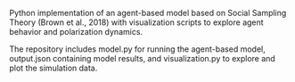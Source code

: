Python implementation of an agent-based model based on Social Sampling Theory (Brown et al., 2018) with visualization scripts to explore agent behavior and polarization dynamics.

The repository includes model.py for running the agent-based model, output.json containing model results, and visualization.py to explore and plot the simulation data.
